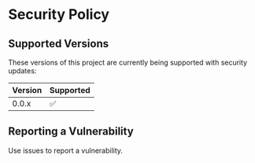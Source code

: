 # Security Policy

## Supported Versions

These versions of this project are currently being supported with security updates:

| Version | Supported          |
| ------- | ------------------ |
| 0.0.x   | :white_check_mark: |

## Reporting a Vulnerability

Use issues to report a vulnerability.
